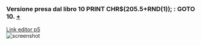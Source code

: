 ### Versione presa dal libro 10 PRINT CHR$(205.5+RND(1)); : GOTO 10. [+](https://10print.org/)  
[Link editor p5](https://editor.p5js.org/eleonoradfr/full/F78ZyqOO)  
![screenshot](https://github.com/eleonoradfr/archive/blob/master/eleonoradfr/10PRINT/p5/10PRINT_originale/screenshot.png)
